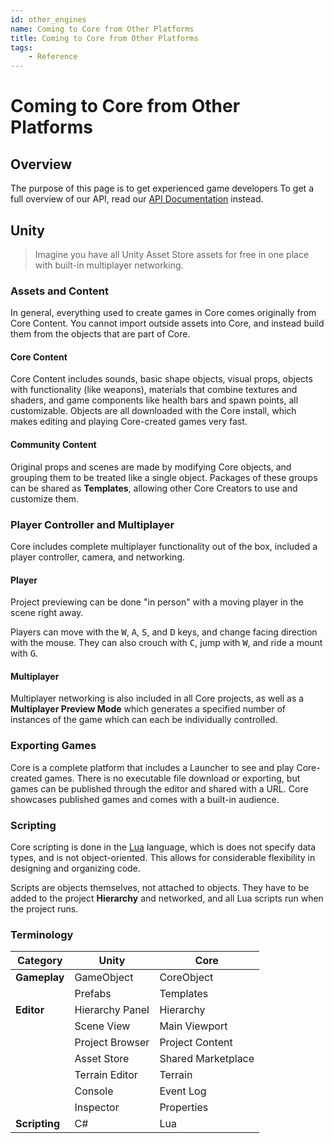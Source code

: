 ```yaml
---
id: other_engines
name: Coming to Core from Other Platforms
title: Coming to Core from Other Platforms
tags:
    - Reference
---
```


# Coming to Core from Other Platforms

## Overview

The purpose of this page is to get experienced game developers
To get a full overview of our API, read our [API Documentation](core_api.md) instead.

## Unity

> Imagine you have all Unity Asset Store assets for free in one place with built-in multiplayer networking.

### Assets and Content

In general, everything used to create games in Core comes originally from Core Content. You cannot import outside assets into Core, and instead build them from the objects that are part of Core.

#### Core Content

Core Content includes sounds, basic shape objects, visual props, objects with functionality (like weapons), materials that combine textures and shaders, and game components like health bars and spawn points, all customizable. Objects are all downloaded with the Core install, which makes editing and playing Core-created games very fast.

#### Community Content

Original props and scenes are made by modifying Core objects, and grouping them to be treated like a single object. Packages of these groups can be shared as **Templates**, allowing other Core Creators to use and customize them.

### Player Controller and Multiplayer

Core includes complete multiplayer functionality out of the box, included a player controller, camera, and networking.

#### Player

Project previewing can be done "in person" with a moving player in the scene right away.

Players can move with the <kbd>W</kbd>, <kbd>A</kbd>, <kbd>S</kbd>, and <kbd>D</kbd> keys, and change facing direction with the mouse. They can also crouch with <kbd>C</kbd>, jump with <kbd>W</kbd>, and ride a mount with <kbd>G</kbd>.

#### Multiplayer

Multiplayer networking is also included in all Core projects, as well as a **Multiplayer Preview Mode** which generates a specified number of instances of the game which can each be individually controlled.

<!-- ### Networking -->

### Exporting Games

Core is a complete platform that includes a Launcher to see and play Core-created games. There is no executable file download or exporting, but games can be published through the editor and shared with a URL. Core showcases published games and comes with a built-in audience.

### Scripting

Core scripting is done in the [Lua](lua_reference.md) language, which is does not specify data types, and is not object-oriented. This allows for considerable flexibility in designing and organizing code.

Scripts are objects themselves, not attached to objects. They have to be added to the project **Hierarchy** and networked, and all Lua scripts run when the project runs.

### Terminology

| **Category**  | **Unity**       | **Core**           |
| ------------- | --------------- | ------------------ |
| **Gameplay**  | GameObject      | CoreObject         |
|               | Prefabs         | Templates          |
| **Editor**    | Hierarchy Panel | Hierarchy          |
|               | Scene View      | Main Viewport      |
|               | Project Browser | Project Content    |
|               | Asset Store     | Shared Marketplace |
|               | Terrain Editor  | Terrain            |
|               | Console         | Event Log          |
|               | Inspector       | Properties         |
| **Scripting** | C#              | Lua                |

<!-- ## World of Warcraft

Ref: <https://www.townlong-yak.com/framexml/live/>

Instead of 5.1 as in WoW, Core uses Lua 5.3.4. There have not been that many changes in the language itself but do note that many of the additions Blizzard made will be missing here.

* Trigonometry functions: As with Blizzard's versions, Core's work with degrees. Lua's standard math library works with radians.
* Events:
  The most obvious change when coming from WoW, is the event system in Core. Instead of hooking your events up to your frames, you register functions onto the events of objects.

As an example:

```lua
groupFrame:RegisterEvent("GROUP_ROSTER_UPDATE")
groupFrame:RegisterEvent("PLAYER_ENTERING_WORLD")
groupFrame:SetScript("OnEvent", function(self, event)
  GroupRosterUpdate()
end)
```

Would look something like this in Core:

```lua
groupFrame.GROUP_ROSTER_UPDATE:Connect(GroupRosterUpdate)
groupFrame.PLAYER_ENTERING_WORLD:Connect(GroupRosterUpdate)
```

Every object has a specific set of events available, but there are also custom events that you can fire via `Broadcast()` and register on the `Event` namespace:

```lua
function Foo( arg_1, arg_2)
 -- do something
end

Events.Connect(“MyEvent”, Foo)
```

more details over in the [API Docs](core_api.md).

* The often (miss)used `OnUpdate` event equivalent is the global `Tick()` function. It is totally fine to overwrite it with your own.
* Instead of frames, you will mostly work with objects in Core. Those can be destroyed completely instead of just be hidden like frames in WoW.
* Core does have `print` but it prints to the Event Log instead of the chat frame. There is no `dump` for tables.
* Core does not include the `bitlib` library.

## Garry's Mod

Ref: <http://wiki.garrysmod.com/page/Beginner_Tutorial_Intro>

## Factorio

Ref: <https://www.factorio.com/modding>

## Roblox

Ref: <https://developer.roblox.com/api-reference>

## Dota2

Ref: <https://developer.valvesoftware.com/wiki/Dota_2_Workshop_Tools>

## Starbound

Ref: <https://starbounder.org/Modding:Lua> -->
